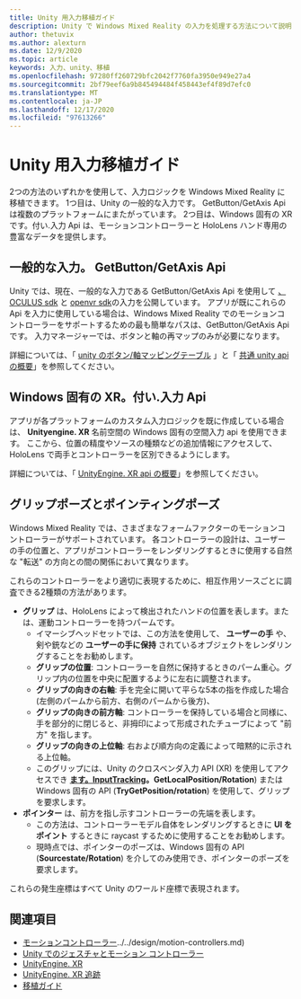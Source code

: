 ```yaml
---
title: Unity 用入力移植ガイド
description: Unity で Windows Mixed Reality の入力を処理する方法について説明します。
author: thetuvix
ms.author: alexturn
ms.date: 12/9/2020
ms.topic: article
keywords: 入力、unity、移植
ms.openlocfilehash: 97280ff260729bfc2042f7760fa3950e949e27a4
ms.sourcegitcommit: 2bf79eef6a9b845494484f458443ef4f89d7efc0
ms.translationtype: MT
ms.contentlocale: ja-JP
ms.lasthandoff: 12/17/2020
ms.locfileid: "97613266"
---
```

# <a name="input-porting-guide-for-unity"></a>Unity 用入力移植ガイド

2つの方法のいずれかを使用して、入力ロジックを Windows Mixed Reality に移植できます。 1つ目は、Unity の一般的な入力です。 GetButton/GetAxis Api は複数のプラットフォームにまたがっています。 2つ目は、Windows 固有の XR です。付い.入力 Api は、モーションコントローラーと HoloLens ハンド専用の豊富なデータを提供します。

## <a name="general-inputgetbuttongetaxis-apis"></a>一般的な入力。 GetButton/GetAxis Api

Unity では、現在、一般的な入力である GetButton/GetAxis Api を使用して [、OCULUS sdk](https://docs.unity3d.com/Manual/OculusControllers.html) と [openvr sdk](https://docs.unity3d.com/Manual/OpenVRControllers.html)の入力を公開しています。 アプリが既にこれらの Api を入力に使用している場合は、Windows Mixed Reality でのモーションコントローラーをサポートするための最も簡単なパスは、GetButton/GetAxis Api です。 入力マネージャーでは、ボタンと軸の再マップのみが必要になります。

詳細については、「 [unity のボタン/軸マッピングテーブル](../unity/gestures-and-motion-controllers-in-unity.md#unity-buttonaxis-mapping-table) 」と「 [共通 unity api の概要](../unity/gestures-and-motion-controllers-in-unity.md#common-unity-apis-inputgetbuttongetaxis)」を参照してください。

## <a name="windows-specific-xrwsainput-apis"></a>Windows 固有の XR。付い.入力 Api

アプリが各プラットフォームのカスタム入力ロジックを既に作成している場合は、 **Unityengine. XR** 名前空間の Windows 固有の空間入力 api を使用できます。 ここから、位置の精度やソースの種類などの追加情報にアクセスして、HoloLens で両手とコントローラーを区別できるようにします。

詳細については、「 [UnityEngine. XR api の概要](../unity/gestures-and-motion-controllers-in-unity.md#windows-specific-apis-xrwsainput)」を参照してください。

## <a name="grip-pose-vs-pointing-pose"></a>グリップポーズとポインティングポーズ

Windows Mixed Reality では、さまざまなフォームファクターのモーションコントローラーがサポートされています。 各コントローラーの設計は、ユーザーの手の位置と、アプリがコントローラーをレンダリングするときに使用する自然な "転送" の方向との間の関係において異なります。

これらのコントローラーをより適切に表現するために、相互作用ソースごとに調査できる2種類の方法があります。

* **グリップ** は、HoloLens によって検出されたハンドの位置を表します。または、運動コントローラーを持つパームです。
    * イマーシブヘッドセットでは、この方法を使用して、 **ユーザーの手** や、剣や銃などの **ユーザーの手に保持** されているオブジェクトをレンダリングすることをお勧めします。
    * **グリップの位置**: コントローラーを自然に保持するときのパーム重心。グリップ内の位置を中央に配置するように左右に調整されます。
    * **グリップの向きの右軸**: 手を完全に開いて平らな5本の指を作成した場合 (左側のパームから前方、右側のパームから後方)、
    * **グリップの向きの前方軸**: コントローラーを保持している場合と同様に、手を部分的に閉じると、非拇印によって形成されたチューブによって "前方" を指します。
    * **グリップの向きの上位軸**: 右および順方向の定義によって暗黙的に示される上位軸。
    * このグリップには、Unity のクロスベンダ入力 API (XR) を使用してアクセスでき **[ます。InputTracking](https://docs.unity3d.com/ScriptReference/XR.InputTracking.html)。GetLocalPosition/Rotation**) または Windows 固有の API (**TryGetPosition/rotation**) を使用して、グリップを要求します。
* **ポインター** は、前方を指し示すコントローラーの先端を表します。
    * この方法は、コントローラーモデル自体をレンダリングするときに **UI をポイント** するときに raycast するために使用することをお勧めします。
    * 現時点では、ポインターのポーズは、Windows 固有の API (**Sourcestate/Rotation**) を介してのみ使用でき、ポインターのポーズを要求します。

これらの発生座標はすべて Unity のワールド座標で表現されます。

## <a name="see-also"></a>関連項目
* [モーションコントローラー]()../../design/motion-controllers.md)
* [Unity でのジェスチャとモーション コントローラー](../unity/gestures-and-motion-controllers-in-unity.md)
* [UnityEngine. XR](https://docs.unity3d.com/ScriptReference/XR.WSA.Input.InteractionManager.html)
* [UnityEngine. XR 追跡](https://docs.unity3d.com/ScriptReference/XR.InputTracking.html)
* [移植ガイド](porting-guides.md)
